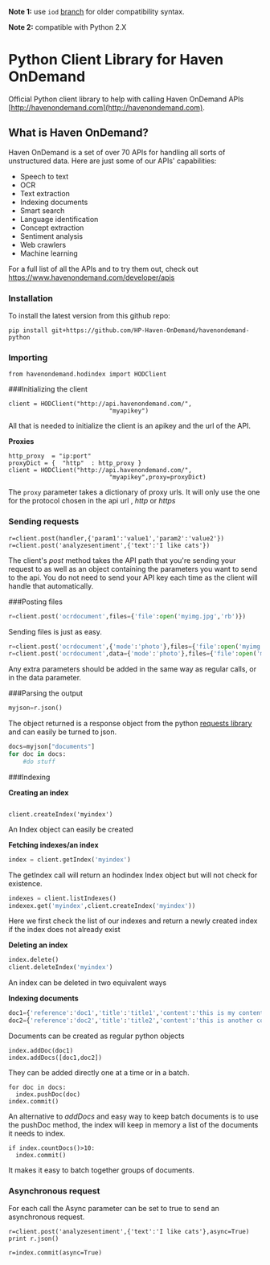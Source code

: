 **Note 1:** use `iod` [branch](https://github.com/HP-Haven-OnDemand/iod-python/tree/iod) for older compatibility syntax.

**Note 2:** compatible with Python 2.X

# Python Client Library for Haven OnDemand
Official Python client library to help with calling Haven OnDemand APIs [http://havenondemand.com](http://havenondemand.com).

## What is Haven OnDemand?
Haven OnDemand is a set of over 70 APIs for handling all sorts of unstructured data. Here are just some of our APIs' capabilities:
* Speech to text
* OCR
* Text extraction
* Indexing documents
* Smart search
* Language identification
* Concept extraction
* Sentiment analysis
* Web crawlers
* Machine learning

For a full list of all the APIs and to try them out, check out https://www.havenondemand.com/developer/apis


### Installation
To install the latest version from this github repo:
```
pip install git+https://github.com/HP-Haven-OnDemand/havenondemand-python
```


### Importing

```
from havenondemand.hodindex import HODClient
```

###Initializing the client

```
client = HODClient("http://api.havenondemand.com/",
                            "myapikey")
```

All that is needed to initialize the client is an apikey and the url of the API.

**Proxies**
```
http_proxy  = "ip:port"
proxyDict = {  "http"  : http_proxy }
client = HODClient("http://api.havenondemand.com/",
                            "myapikey",proxy=proxyDict)
```

The `proxy` parameter takes a dictionary of proxy urls. It will only use the one for the protocol chosen in the api url , *http* or *https*

### Sending requests

```
r=client.post(handler,{'param1':'value1','param2':'value2'})
r=client.post('analyzesentiment',{'text':'I like cats'})
```
The client's *post* method takes the API path that you're sending your request to as well as an object containing the parameters you want to send to the api. You do not need to send your API key each time as the client will handle that automatically.

###Posting files

```python
r=client.post('ocrdocument',files={'file':open('myimg.jpg','rb')})
```
Sending files is just as easy.

```python
r=client.post('ocrdocument',{'mode':'photo'},files={'file':open('myimg.jpg','rb')})
r=client.post('ocrdocument',data={'mode':'photo'},files={'file':open('myimg.jpg','rb')})
```
Any extra parameters should be added in the same way as regular calls, or in the data parameter.

###Parsing the output

```python
myjson=r.json()
```

The object returned is a response object from the python [requests library](http://docs.python-requests.org/en/latest/) and can easily be turned to json.

```python
docs=myjson["documents"]
for doc in docs:
    #do stuff
```

###Indexing

**Creating an index**

```

client.createIndex('myindex')

```

An Index object can easily be created

**Fetching indexes/an index**

```python
index = client.getIndex('myindex')
```
The getIndex call will return an hodindex Index object but will not check for existence.

```python
indexes = client.listIndexes()
indexex.get('myindex',client.createIndex('myindex'))
```

Here we first check the list of our indexes and return a newly created index if the index does not already exist

**Deleting an index**

```python
index.delete()
client.deleteIndex('myindex')
```
An index can be deleted in two equivalent ways

**Indexing documents**

```python
doc1={'reference':'doc1','title':'title1','content':'this is my content'}
doc2={'reference':'doc2','title':'title2','content':'this is another content'}
```
Documents can be created as regular python objects

```
index.addDoc(doc1)
index.addDocs([doc1,doc2])
```
They can be added directly one at a time or in a batch.

```
for doc in docs:
  index.pushDoc(doc)
index.commit()
```

An alternative to *addDocs* and easy way to keep batch documents is to use the pushDoc method, the index will keep in memory a list of the documents it needs to index.

```
if index.countDocs()>10:
  index.commit()
```

It makes it easy to batch together groups of documents.



### Asynchronous request

For each call the Async parameter can be set to true to send an asynchronous request.

```
r=client.post('analyzesentiment',{'text':'I like cats'},async=True)
print r.json()

r=index.commit(async=True)
```
